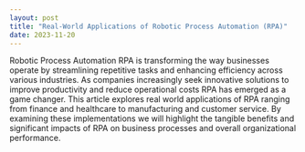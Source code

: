 ```yaml
---
layout: post
title: "Real-World Applications of Robotic Process Automation (RPA)"
date: 2023-11-20
---
```


Robotic Process Automation RPA is transforming the way businesses operate by streamlining repetitive tasks and enhancing efficiency across various industries. As companies increasingly seek innovative solutions to improve productivity and reduce operational costs RPA has emerged as a game changer. This article explores real world applications of RPA ranging from finance and healthcare to manufacturing and customer service. By examining these implementations we will highlight the tangible benefits and significant impacts of RPA on business processes and overall organizational performance.
